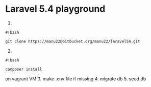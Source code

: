 # Laravel 5.4 playground #

1. 
```
#!bash

git clone https://manu22@bitbucket.org/manu22/laravel54.git
```

2. 
```
#!bash

composer install
```
 on vagrant VM
3. make .env file if missing
4. migrate db
5. seed db